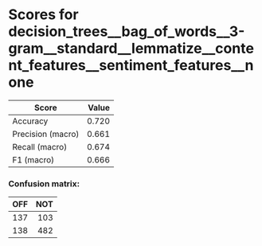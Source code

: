# Scores for decision_trees__bag_of_words__3-gram__standard__lemmatize__content_features__sentiment_features__none
|      Score      |Value|
|-----------------|----:|
|Accuracy         |0.720|
|Precision (macro)|0.661|
|Recall (macro)   |0.674|
|F1 (macro)       |0.666|

### Confusion matrix:
|OFF|NOT|
|--:|--:|
|137|103|
|138|482|
